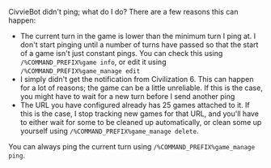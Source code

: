 CivvieBot didn't ping; what do I do?
There are a few reasons this can happen:

* The current turn in the game is lower than the minimum turn I ping at. I don't start pinging until a number of turns have passed so that the start of a game isn't just constant pings. You can check this using `/%COMMAND_PREFIX%game info`, or edit it using `/%COMMAND_PREFIX%game_manage edit`
* I simply didn't get the notification from Civilization 6. This can happen for a lot of reasons; the game can be a little unreliable. If this is the case, you might have to wait for a new turn before I send another ping
* The URL you have configured already has 25 games attached to it. If this is the case, I stop tracking new games for that URL, and you'll have to either wait for some to be cleaned up automatically, or clean some up yourself using `/%COMMAND_PREFIX%game_manage delete`.

You can always ping the current turn using `/%COMMAND_PREFIX%game_manage ping`.